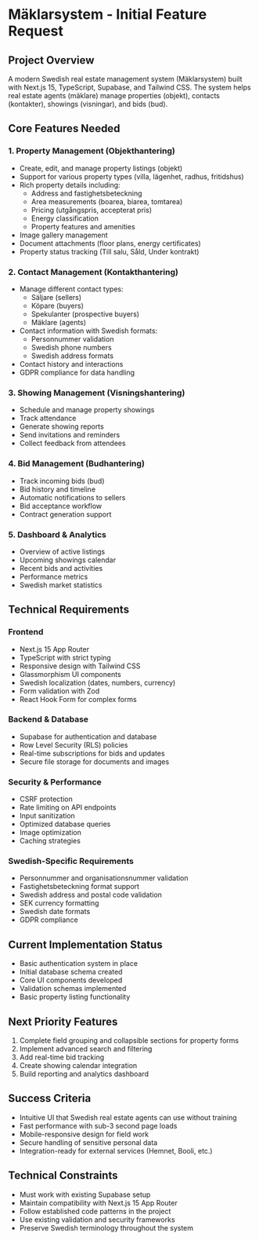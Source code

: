 # Mäklarsystem - Initial Feature Request

## Project Overview
A modern Swedish real estate management system (Mäklarsystem) built with Next.js 15, TypeScript, Supabase, and Tailwind CSS. The system helps real estate agents (mäklare) manage properties (objekt), contacts (kontakter), showings (visningar), and bids (bud).

## Core Features Needed

### 1. Property Management (Objekthantering)
- Create, edit, and manage property listings (objekt)
- Support for various property types (villa, lägenhet, radhus, fritidshus)
- Rich property details including:
  - Address and fastighetsbeteckning
  - Area measurements (boarea, biarea, tomtarea)
  - Pricing (utgångspris, accepterat pris)
  - Energy classification
  - Property features and amenities
- Image gallery management
- Document attachments (floor plans, energy certificates)
- Property status tracking (Till salu, Såld, Under kontrakt)

### 2. Contact Management (Kontakthantering)
- Manage different contact types:
  - Säljare (sellers)
  - Köpare (buyers)
  - Spekulanter (prospective buyers)
  - Mäklare (agents)
- Contact information with Swedish formats:
  - Personnummer validation
  - Swedish phone numbers
  - Swedish address formats
- Contact history and interactions
- GDPR compliance for data handling

### 3. Showing Management (Visningshantering)
- Schedule and manage property showings
- Track attendance
- Generate showing reports
- Send invitations and reminders
- Collect feedback from attendees

### 4. Bid Management (Budhantering)
- Track incoming bids (bud)
- Bid history and timeline
- Automatic notifications to sellers
- Bid acceptance workflow
- Contract generation support

### 5. Dashboard & Analytics
- Overview of active listings
- Upcoming showings calendar
- Recent bids and activities
- Performance metrics
- Swedish market statistics

## Technical Requirements

### Frontend
- Next.js 15 App Router
- TypeScript with strict typing
- Responsive design with Tailwind CSS
- Glassmorphism UI components
- Swedish localization (dates, numbers, currency)
- Form validation with Zod
- React Hook Form for complex forms

### Backend & Database
- Supabase for authentication and database
- Row Level Security (RLS) policies
- Real-time subscriptions for bids and updates
- Secure file storage for documents and images

### Security & Performance
- CSRF protection
- Rate limiting on API endpoints
- Input sanitization
- Optimized database queries
- Image optimization
- Caching strategies

### Swedish-Specific Requirements
- Personnummer and organisationsnummer validation
- Fastighetsbeteckning format support
- Swedish address and postal code validation
- SEK currency formatting
- Swedish date formats
- GDPR compliance

## Current Implementation Status
- Basic authentication system in place
- Initial database schema created
- Core UI components developed
- Validation schemas implemented
- Basic property listing functionality

## Next Priority Features
1. Complete field grouping and collapsible sections for property forms
2. Implement advanced search and filtering
3. Add real-time bid tracking
4. Create showing calendar integration
5. Build reporting and analytics dashboard

## Success Criteria
- Intuitive UI that Swedish real estate agents can use without training
- Fast performance with sub-3 second page loads
- Mobile-responsive design for field work
- Secure handling of sensitive personal data
- Integration-ready for external services (Hemnet, Booli, etc.)

## Technical Constraints
- Must work with existing Supabase setup
- Maintain compatibility with Next.js 15 App Router
- Follow established code patterns in the project
- Use existing validation and security frameworks
- Preserve Swedish terminology throughout the system